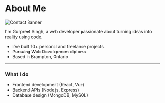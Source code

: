 # About Me

![Contact Banner](https://static.vecteezy.com/system/resources/thumbnails/007/559/603/small_2x/kid-happy-learning-codding-in-computer-web-coding-for-kids-illustration-coding-its-fun-can-be-used-for-web-banner-poster-social-media-promotion-etc-vector.jpg)

I'm Gurpreet Singh, a web developer passionate about turning ideas into reality using code.

- I’ve built 10+ personal and freelance projects
- Pursuing Web Development diploma
- Based in Brampton, Ontario

---

### What I do

- Frontend development (React, Vue)
- Backend APIs (Node.js, Express)
- Database design (MongoDB, MySQL)

